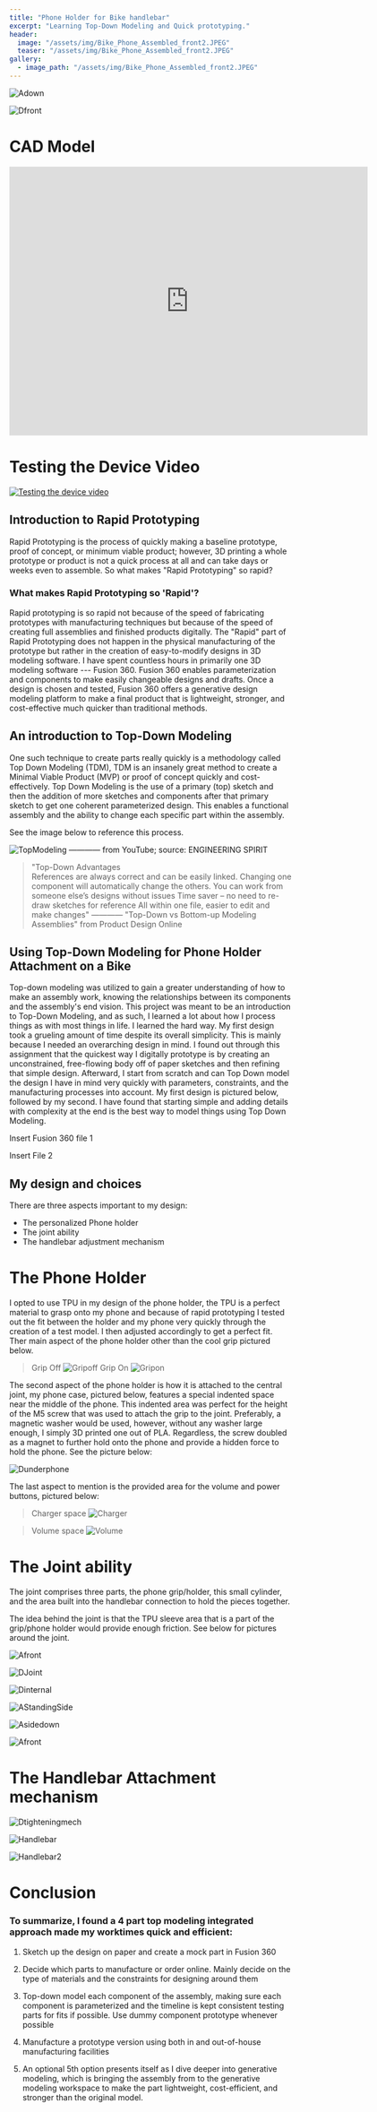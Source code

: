 ```yaml
---
title: "Phone Holder for Bike handlebar"
excerpt: "Learning Top-Down Modeling and Quick prototyping."
header:
  image: "/assets/img/Bike_Phone_Assembled_front2.JPEG"
  teaser: "/assets/img/Bike_Phone_Assembled_front2.JPEG"
gallery:
  - image_path: "/assets/img/Bike_Phone_Assembled_front2.JPEG"
---
```


![Adown](/assets/img/Bike_Phone_Assembled_Laying_down.JPEG)

![Dfront](/assets/img/Bike_Phone_Dissasembled.jpg)

# CAD Model

<iframe src="https://vanderbilt643.autodesk360.com/shares/public/SH512d4QTec90decfa6e13566534c3845fc9?mode=embed" width="640" height="480" allowfullscreen="true" webkitallowfullscreen="true" mozallowfullscreen="true"  frameborder="0"></iframe>

# Testing the Device Video

[![Testing the device video](/assets/img/Image_for_umixing.png)](https://photos.app.goo.gl/9h1jWNM5ahvRbLjU8)

## Introduction to Rapid Prototyping

Rapid Prototyping is the process of quickly making a baseline prototype, proof of concept, or minimum viable product; however, 3D printing a whole prototype or product is not a quick process at all and can take days or weeks even to assemble. So what makes "Rapid Prototyping" so rapid?

### What makes Rapid Prototyping so 'Rapid'?

Rapid prototyping is so rapid not because of the speed of fabricating prototypes with manufacturing techniques but because of the speed of creating full assemblies and finished products digitally. The "Rapid" part of Rapid Prototyping does not happen in the physical manufacturing of the prototype but rather in the creation of easy-to-modify designs in 3D modeling software. I have spent countless hours in primarily one 3D modeling software --- Fusion 360. Fusion 360 enables parameterization and components to make easily changeable designs and drafts. Once a design is chosen and tested, Fusion 360 offers a generative design modeling platform to make a final product that is lightweight, stronger, and cost-effective much quicker than traditional methods. 

## An introduction to Top-Down Modeling

One such technique to create parts really quickly is a methodology called Top Down Modeling (TDM), TDM is an insanely great method to create a Minimal Viable Product (MVP) or proof of concept quickly and cost-effectively. Top Down Modeling is the use of a primary (top) sketch and then the addition of more sketches and components after that primary sketch to get one coherent parameterized design. This enables a functional assembly and the ability to change each specific part within the assembly. 

See the image below to reference this process.

![TopModeling](/assets/img/Top_down_modeling_pic2.png) 
———— from YouTube; source: ENGINEERING SPIRIT

> "Top-Down Advantages  
>References are always correct and can be easily linked. Changing one component will automatically change the others.
>You can work from someone else’s designs without issues
>Time saver – no need to re-draw sketches for reference
>All within one file, easier to edit and make changes" ————  "Top-Down vs Bottom-up Modeling Assemblies" from Product Design Online

## Using Top-Down Modeling for Phone Holder Attachment on a Bike

Top-down modeling was utilized to gain a greater understanding of how to make an assembly work, knowing the relationships between its components and the assembly's end vision. This project was meant to be an introduction to Top-Down Modeling, and as such, I learned a lot about how I process things as with most things in life. I learned the hard way. My first design took a grueling amount of time despite its overall simplicity. This is mainly because I needed an overarching design in mind. I found out through this assignment that the quickest way I digitally prototype is by creating an unconstrained, free-flowing body off of paper sketches and then refining that simple design. Afterward, I start from scratch and can Top Down model the design I have in mind very quickly with parameters, constraints, and the manufacturing processes into account. My first design is pictured below, followed by my second. I have found that starting simple and adding details with complexity at the end is the best way to model things using Top Down Modeling. 

Insert Fusion 360 file 1

Insert File 2

## My design and choices

There are three aspects important to my design: 
* The personalized Phone holder 
* The joint ability 
* The handlebar adjustment mechanism 

# The Phone Holder

I opted to use TPU in my design of the phone holder, the TPU is a perfect material to grasp onto my phone and because of rapid prototyping I tested out the fit between the holder and my phone very quickly through the creation of a test model. I then adjusted accordingly to get a perfect fit. Ther main aspect of the phone holder other than the cool grip pictured below.

> Grip Off
![Gripoff](/assets/img/Bike_Phone_Grip-off.JPEG)
> Grip On
![Gripon](/assets/img/Bike_Phone_Grip-on.JPEG)

The second aspect of the phone holder is how it is attached to the central joint, my phone case, pictured below, features a special indented space near the middle of the phone. This indented area was perfect for the height of the M5 screw that was used to attach the grip to the joint. Preferably, a magnetic washer would be used, however, without any washer large enough, I simply 3D printed one out of PLA. Regardless, the screw doubled as a magnet to further hold onto the phone and provide a hidden force to hold the phone. See the picture below:

![Dunderphone](/assets/img/Bike_Phone_under_phone_view.jpg)

The last aspect to mention is the provided area for the volume and power buttons, pictured below: 

> Charger space
![Charger](/assets/img/Bike_Phone_Charger_view.JPEG)

> Volume space
![Volume](/assets/img/Bike_Phone_Volume_view.JPEG)


# The Joint ability

The joint comprises three parts, the phone grip/holder, this small cylinder, and the area built into the handlebar connection to hold the pieces together.

The idea behind the joint is that the TPU sleeve area that is a part of the grip/phone holder would provide enough friction. See below for pictures around the joint.

![Afront](/assets/img/Bike_Phone_Assembled_Front.JPEG)

![DJoint](/assets/img/Bike_Phone_Joint1.jpg)

![Dinternal](/assets/img/Bike_Phone_Internal.jpg)

![AStandingSide](/assets/img/Bike_Phone_Assembled_Front.JPEG)

![Asidedown](/assets/img/Bike_Phone_Assembled_Laying_down_sideview.JPEG)

![Afront](/assets/img/Bike_Phone_Assembled_front2.JPEG)

# The Handlebar Attachment mechanism

![Dtighteningmech](/assets/img/Bike_Phone_TighteningMech.JPEG)

![Handlebar](/assets/img/Bike_Phone_Handlebar.JPEG)

![Handlebar2](/assets/img/Bike_Phone_Handlebar_view.JPEG)




# Conclusion
### To summarize, I found a 4 part top modeling integrated approach made my worktimes quick and efficient: 

1. Sketch up the design on paper and create a mock part in Fusion 360
2. Decide which parts to manufacture or order online. Mainly decide on the type of materials and the constraints for designing around them
3. Top-down model each component of the assembly, making sure each component is parameterized and the timeline is kept consistent testing parts for fits if possible. Use dummy component prototype whenever possible
4. Manufacture a prototype version using both in and out-of-house manufacturing facilities

5. An optional 5th option presents itself as I dive deeper into generative modeling, which is bringing the assembly from to the generative modeling workspace to make the part lightweight, cost-efficient, and stronger than the original model.




 



